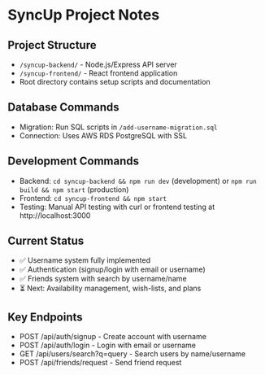 # SyncUp Project Notes

## Project Structure
- `/syncup-backend/` - Node.js/Express API server
- `/syncup-frontend/` - React frontend application
- Root directory contains setup scripts and documentation

## Database Commands
- Migration: Run SQL scripts in `/add-username-migration.sql`
- Connection: Uses AWS RDS PostgreSQL with SSL

## Development Commands
- Backend: `cd syncup-backend && npm run dev` (development) or `npm run build && npm start` (production)
- Frontend: `cd syncup-frontend && npm start`
- Testing: Manual API testing with curl or frontend testing at http://localhost:3000

## Current Status
- ✅ Username system fully implemented
- ✅ Authentication (signup/login with email or username)
- ✅ Friends system with search by username/name
- ⏳ Next: Availability management, wish-lists, and plans

## Key Endpoints
- POST /api/auth/signup - Create account with username
- POST /api/auth/login - Login with email or username
- GET /api/users/search?q=query - Search users by name/username
- POST /api/friends/request - Send friend request